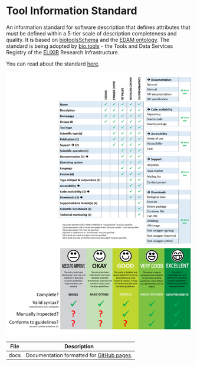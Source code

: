 # Tool Information Standard

An information standard for software description that defines attributes that must be defined within a 5-tier scale of description completeness and quality. It is based on [biotoolsSchema](https://github.com/bio-tools/biotoolsSchema) and the [EDAM ontology](https://github.com/edamontology/edamontology). The standard is being adopted by [bio.tools](https://bio.tools) - the Tools and Data Services Registry of the [ELIXIR](https://www.elixir-europe.org) Research Infrastructure.

You can read about the standard [here](https://bio-tools.github.io/Tool-Information-Standard/).

![infographic_full](/docs/assets/images/infographic_full.png)


File | Description
---- | -----------
docs | Documentation formatted for [GitHub pages](https://bio-tools.github.io/Tool-Information-Standard/).


